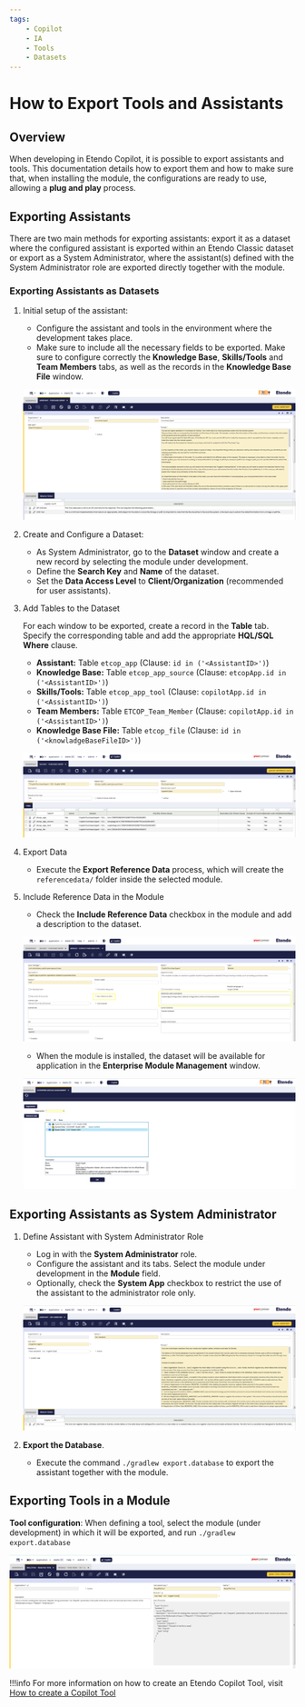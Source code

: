 ```yaml
---
tags:
    - Copilot
    - IA
    - Tools
    - Datasets
---
```


# How to Export Tools and Assistants

## Overview

When developing in Etendo Copilot, it is possible to export assistants and tools. This documentation details how to export them and how to make sure that, when installing the module, the configurations are ready to use, allowing a **plug and play** process.

## Exporting Assistants

There are two main methods for exporting assistants: export it as a dataset where the configured assistant is exported within an Etendo Classic dataset or export as a System Administrator, where the assistant(s) defined with the System Administrator role are exported directly together with the module.

### Exporting Assistants as Datasets

1. Initial setup of the assistant:
    - Configure the assistant and tools in the environment where the development takes place.
    - Make sure to include all the necessary fields to be exported. Make sure to configure correctly the **Knowledge Base**, **Skills/Tools** and **Team Members** tabs, as well as the records in the **Knowledge Base File** window.

    ![](../../assets/developer-guide/etendo-copilot/exportcopilot1.png)

2. Create and Configure a Dataset:
    - As System Administrator, go to the **Dataset** window and create a new record by selecting the module under development.
    - Define the **Search Key** and **Name** of the dataset.
    - Set the **Data Access Level** to **Client/Organization** (recommended for user assistants).

3. Add Tables to the Dataset

    For each window to be exported, create a record in the **Table** tab. Specify the corresponding table and add the appropriate **HQL/SQL Where** clause.

    - **Assistant:** Table `etcop_app` (Clause: `id in ('<AssistantID>')`)
    - **Knowledge Base:** Table `etcop_app_source` (Clause: `etcopApp.id in ('<AssistantID>')`)
    - **Skills/Tools:** Table `etcop_app_tool` (Clause: `copilotApp.id in ('<AssistantID>')`)
    - **Team Members:** Table `ETCOP_Team_Member` (Clause: `copilotApp.id in ('<AssistantID>')`)
    - **Knowledge Base File:** Table `etcop_file` (Clause: `id in ('<knowladgeBaseFileID>')`)

    ![](../../assets/developer-guide/etendo-copilot/exportcopilot2.png)

4. Export Data
    - Execute the **Export Reference Data** process, which will create the `referencedata/` folder inside the selected module.


5. Include Reference Data in the Module
    - Check the **Include Reference Data** checkbox in the module and add a description to the dataset.

    ![](../../assets/developer-guide/etendo-copilot/exportcopilot3.png)

    - When the module is installed, the dataset will be available for application in the **Enterprise Module Management** window.

    ![](../../assets/developer-guide/etendo-copilot/exportcopilot4.png)


## Exporting Assistants as System Administrator

1. Define Assistant with System Administrator Role

    - Log in with the **System Administrator** role.
    - Configure the assistant and its tabs. Select the module under development in the **Module** field.
    - Optionally, check the **System App** checkbox to restrict the use of the assistant to the administrator role only.

    ![](../../assets/developer-guide/etendo-copilot/exportcopilot5.png)

2. **Export the Database**.
    - Execute the command `./gradlew export.database` to export the assistant together with the module.

## Exporting Tools in a Module

**Tool configuration**: When defining a tool, select the module (under development) in which it will be exported, and run `./gradlew export.database`

![](../../assets/developer-guide/etendo-copilot/exportcopilot6.png)

!!!info
    For more information on how to create an Etendo Copilot Tool, visit [How to create a Copilot Tool](../../developer-guide/etendo-copilot/how-to-create-copilot-tools.md)